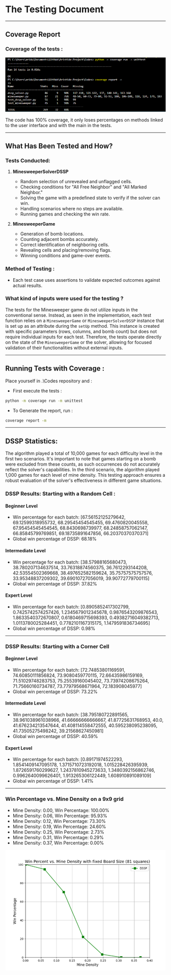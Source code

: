 # The Testing Document

---

## **Coverage Report**

### Coverage of the tests :
![Coverage of the tests](../Codes/Images/test_coverage.png)

The code has 100% coverage, it only loses percentages on methods linked to the user interface and with the main in the tests.

---

## What Has Been Tested and How?

### Tests Conducted:

1. **MinesweeperSolverDSSP**
   - Random selection of unrevealed and unflagged cells.
   - Checking conditions for "All Free Neighbor" and "All Marked Neighbor."
   - Solving the game with a predefined state to verify if the solver can win.
   - Handling scenarios where no steps are available.
   - Running games and checking the win rate.

2. **MinesweeperGame**
   - Generation of bomb locations.
   - Counting adjacent bombs accurately.
   - Correct identification of neighboring cells.
   - Revealing cells and placing/removing flags.
   - Winning conditions and game-over events.


### Method of Testing :
- Each test case uses assertions to validate expected outcomes against actual results.



### What kind of inputs were used for the testing ?

The tests for the Minesweeper game do not utilize inputs in the conventional sense. Instead, as seen in the implementation, each test function relies on a `MinesweeperGame` or `MinesweeperSolverDSSP` instance that is set up as an attribute during the `setUp` method. This instance is created with specific parameters (rows, columns, and bomb count) but does not require individual inputs for each test. Therefore, the tests operate directly on the state of the `MinesweeperGame` or the solver, allowing for focused validation of their functionalities without external inputs.

---

## **Running Tests with Coverage :**
Place yourself in .\Codes repository and :

- First execute the tests :
```bash
python -m coverage run -m unittest
```
- To Generate the report, run :
```bash
coverage report -m
```

--- 

## **DSSP Statistics:**

The algorithm played a total of 10,000 games for each difficulty level in the first two scenarios. It's important to note that games starting on a bomb were excluded from these counts, as such occurrences do not accurately reflect the solver's capabilities. In the third scenario, the algorithm played 1,000 games for each level of mine density. This testing approach ensures a robust evaluation of the solver's effectiveness in different game situations.

### DSSP Results: Starting with a Random Cell :
#### Beginner Level
- Win percentage for each batch: [67.56152125279642, 69.12599318955732, 68.29545454545455, 69.4760820045558, 67.95454545454545, 68.8430698739977, 68.24858757062147, 66.85845799769851, 69.18735891647856, 66.20370370370371]
- Global win percentage of DSSP: 68.18%

#### Intermediate Level
- Win percentage for each batch: [38.57988165680473, 38.780207134637514, 33.76318874560375, 36.7612293144208, 42.53554502369668, 38.497652582159624, 35.75757575757576, 33.95348837209302, 39.69010727056019, 39.90772779700115]
- Global win percentage of DSSP: 37.82%

#### Expert Level
- Win percentage for each batch: [0.8905852417302799, 0.7425742574257426, 1.2345679012345678, 0.9876543209876543, 1.8633540372670807, 0.6180469715698393, 0.49382716049382713, 1.0113780025284451, 0.7782101167315175, 1.1479591836734695]
- Global win percentage of DSSP: 0.98%

---
### DSSP Results: Starting with a Corner Cell
#### Beginner Level
- Win percentage for each batch: [72.74853801169591, 74.60850111856824, 73.9080459770115, 72.66435986159169, 71.51029748283753, 75.25539160045402, 73.73974208675264, 71.75660160734787, 73.77979568671964, 72.183908045977]
- Global win percentage of DSSP: 73.22%

#### Intermediate Level
- Win percentage for each batch: [38.795180722891565, 38.961038961038966, 41.66666666666667, 41.87725631768953, 40.0, 41.676234213547644, 41.408114558472555, 40.595238095238095, 41.73505275498242, 39.21568627450981]
- Global win percentage of DSSP: 40.59%

#### Expert Level
- Win percentage for each batch: [0.89171974522293, 1.8541409147095178, 1.3715710723192018, 1.015228426395939, 1.8726591760299627, 1.2437810945273633, 1.3480392156862746, 0.9962640099626401, 1.913265306122449, 1.608910891089109]
- Global win percentage of DSSP: 1.41%

---
### Win Percentage vs. Mine Density on a 9x9 grid
- Mine Density: 0.00, Win Percentage: 100.00%
- Mine Density: 0.06, Win Percentage: 95.93%
- Mine Density: 0.12, Win Percentage: 73.30%
- Mine Density: 0.19, Win Percentage: 24.60%
- Mine Density: 0.25, Win Percentage: 2.73%
- Mine Density: 0.31, Win Percentage: 0.29%
- Mine Density: 0.37, Win Percentage: 0.00%

![Mine Density vs Win Percentage](../Codes/Images/mine_density_vs_win_percentage.png)
